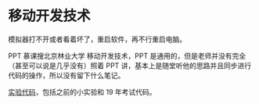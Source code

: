 # 移动开发技术

模拟器打不开或者看着坏了，重启软件，再不行重启电脑。

PPT 慕课搜北京林业大学 移动开发技术，PPT 是通用的，但是老师并没有完全（甚至可以说是几乎没有）照着 PPT 讲，基本上是随堂听他的思路并且同步进行代码的操作，所以没有留下什么笔记。

[实验代码](https://github.com/quaeast/AndroidReview)，包括之前的小实验和 19 年考试代码。
